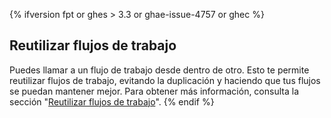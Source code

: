 {% ifversion fpt or ghes > 3.3 or ghae-issue-4757 or ghec %}
## Reutilizar flujos de trabajo

Puedes llamar a un flujo de trabajo desde dentro de otro. Esto te permite reutilizar flujos de trabajo, evitando la duplicación y haciendo que tus flujos se puedan mantener mejor. Para obtener más información, consulta la sección "[Reutilizar flujos de trabajo](/actions/learn-github-actions/reusing-workflows)".
{% endif %}
